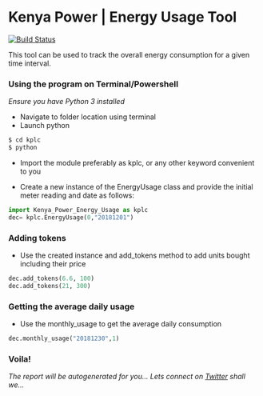 # Kenya Power | Energy Usage Tool
[![Build Status](https://travis-ci.org/joemccann/dillinger.svg?branch=master)](https://travis-ci.org/joemccann/dillinger)

This tool can be used to track the overall energy consumption for a given time interval.

### Using the program on Terminal/Powershell 
*Ensure you have Python 3 installed*
- Navigate to folder location using terminal
- Launch python
```sh
$ cd kplc
$ python
```
- Import the module preferably as kplc, or any other keyword convenient to you
  

- Create a new instance of the EnergyUsage class and provide the initial meter 
reading and date as follows:

```python
import Kenya_Power_Energy_Usage as kplc
dec= kplc.EnergyUsage(0,"20181201")
```

### Adding tokens
- Use the created instance and add_tokens method to add units bought including their price
```python
dec.add_tokens(6.6, 100)
dec.add_tokens(21, 300)
```

### Getting the average daily usage
- Use the monthly_usage to get the average daily consumption
```python
dec.monthly_usage("20181230",1)
```

### Voila!
_The report will be autogenerated for you..._
*Lets connect on [Twitter](http://twitter.com/JosefEmu) shall we...*
